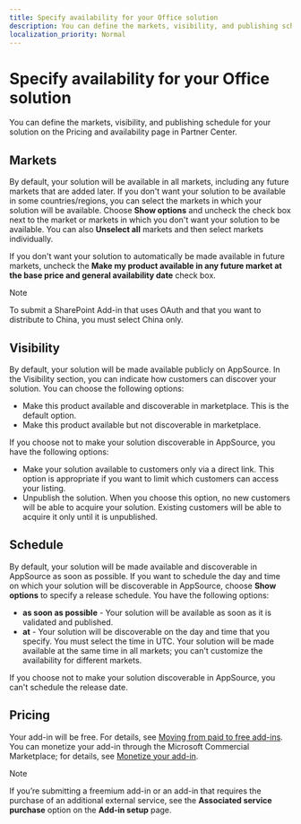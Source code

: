 ```yaml
---
title: Specify availability for your Office solution
description: You can define the markets, visibility, and publishing schedule for your solution on the Pricing and availability page in Partner Center.
localization_priority: Normal
---
```


# Specify availability for your Office solution

You can define the markets, visibility, and publishing schedule for your solution on the Pricing and availability page in Partner Center.

## Markets

By default, your solution will be available in all markets, including any future markets that are added later. If you don't want your solution to be available in some countries/regions, you can select the markets in which your solution will be available. Choose **Show options** and uncheck the check box next to the market or markets in which you don't want your solution to be available. You can also **Unselect all** markets and then select markets individually.

If you don't want your solution to automatically be made available in future markets, uncheck the **Make my product available in any future market at the base price and general availability date** check box.

> [!NOTE]
> To submit a SharePoint Add-in that uses OAuth and that you want to distribute to China, you must select China only.


## Visibility

By default, your solution will be made available publicly on AppSource. In the Visibility section, you can indicate how customers can discover your solution. You can choose the following options:

- Make this product available and discoverable in marketplace. This is the default option.
- Make this product available but not discoverable in marketplace.

If you choose not to make your solution discoverable in AppSource, you have the following options:

- Make your solution available to customers only via a direct link. This option is appropriate if you want to limit which customers can access your listing.
- Unpublish the solution. When you choose this option, no new customers will be able to acquire your solution. Existing customers will be able to acquire it only until it is unpublished.

## Schedule

By default, your solution will be made available and discoverable in AppSource as soon as possible. If you want to schedule the day and time on which your solution will be discoverable in AppSource, choose **Show options** to specify a release schedule. You have the following options:

- **as soon as possible** - Your solution will be available as soon as it is validated and published.
- **at** - Your solution will be discoverable on the day and time that you specify. You must select the time in UTC. Your solution will be made available at the same time in all markets; you can't customize the availability for different markets.

If you choose not to make your solution discoverable in AppSource, you can't schedule the release date.

## Pricing

Your add-in will be free. For details, see [Moving from paid to free add-ins](moving-from-paid-to-free-addins.md). You can monetize your add-in through the Microsoft Commercial Marketplace; for details, see [Monetize your add-in](monetize-addins-through-microsoft-commercial-marketplace.md).

> [!NOTE]
> If you’re submitting a freemium add-in or an add-in that requires the purchase of an additional external service, see the **Associated service purchase** option on the **Add-in setup** page. 
